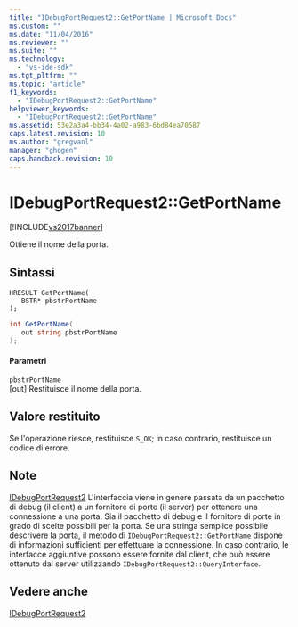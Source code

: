 ```yaml
---
title: "IDebugPortRequest2::GetPortName | Microsoft Docs"
ms.custom: ""
ms.date: "11/04/2016"
ms.reviewer: ""
ms.suite: ""
ms.technology: 
  - "vs-ide-sdk"
ms.tgt_pltfrm: ""
ms.topic: "article"
f1_keywords: 
  - "IDebugPortRequest2::GetPortName"
helpviewer_keywords: 
  - "IDebugPortRequest2::GetPortName"
ms.assetid: 53e2a3a4-bb34-4a02-a983-6bd84ea70587
caps.latest.revision: 10
ms.author: "gregvanl"
manager: "ghogen"
caps.handback.revision: 10
---
```

# IDebugPortRequest2::GetPortName
[!INCLUDE[vs2017banner](../../../code-quality/includes/vs2017banner.md)]

Ottiene il nome della porta.  
  
## Sintassi  
  
```cpp#  
HRESULT GetPortName(   
   BSTR* pbstrPortName  
);  
```  
  
```c#  
int GetPortName(   
   out string pbstrPortName  
);  
```  
  
#### Parametri  
 `pbstrPortName`  
 \[out\]  Restituisce il nome della porta.  
  
## Valore restituito  
 Se l'operazione riesce, restituisce `S_OK`; in caso contrario, restituisce un codice di errore.  
  
## Note  
 [IDebugPortRequest2](../../../extensibility/debugger/reference/idebugportrequest2.md) L'interfaccia viene in genere passata da un pacchetto di debug \(il client\) a un fornitore di porte \(il server\) per ottenere una connessione a una porta.  Sia il pacchetto di debug e il fornitore di porte in grado di scelte possibili per la porta.  Se una stringa semplice possibile descrivere la porta, il metodo di `IDebugPortRequest2::GetPortName` dispone di informazioni sufficienti per effettuare la connessione.  In caso contrario, le interfacce aggiuntive possono essere fornite dal client, che può essere ottenuto dal server utilizzando `IDebugPortRequest2::QueryInterface`.  
  
## Vedere anche  
 [IDebugPortRequest2](../../../extensibility/debugger/reference/idebugportrequest2.md)
